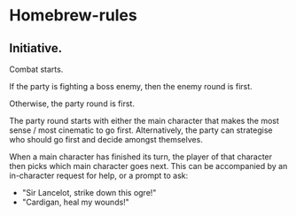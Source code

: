 # Homebrew-rules

## Initiative.

Combat starts.

If the party is fighting a boss enemy, then the enemy round is first.

Otherwise, the party round is first.

The party round starts with either the main character that makes the most sense / most cinematic to go first.
Alternatively, the party can strategise who should go first and decide amongst themselves.

When a main character has finished its turn, the player of that character then picks which main character goes next.
This can be accompanied by an in-character request for help, or a prompt to ask:
- "Sir Lancelot, strike down this ogre!"
- "Cardigan, heal my wounds!"
